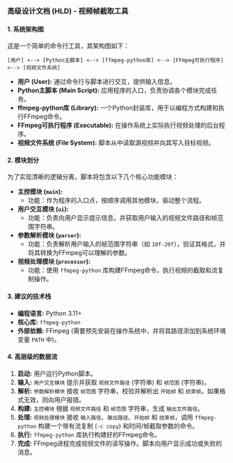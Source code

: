 ### 高级设计文档 (HLD) - 视频帧截取工具

#### 1. 系统架构图

这是一个简单的命令行工具，其架构图如下：

```
[用户] <--> [Python主脚本] <--> [ffmpeg-python库] <--> [FFmpeg可执行程序] <--> [视频文件系统]
```

*   **用户 (User):** 通过命令行与脚本进行交互，提供输入信息。
*   **Python主脚本 (Main Script):** 应用程序的入口，负责协调各个模块完成任务。
*   **ffmpeg-python库 (Library):** 一个Python封装库，用于以编程方式构建和执行FFmpeg命令。
*   **FFmpeg可执行程序 (Executable):** 在操作系统上实际执行视频处理的后台程序。
*   **视频文件系统 (File System):** 脚本从中读取源视频并向其写入目标视频。

#### 2. 模块划分

为了实现清晰的逻辑分离，脚本将包含以下几个核心功能模块：

*   **主控模块 (`main`):**
    *   功能：作为程序的入口点，按顺序调用其他模块，驱动整个流程。
*   **用户交互模块 (`ui`):**
    *   功能：负责向用户显示提示信息，并获取用户输入的视频文件路径和帧范围字符串。
*   **参数解析模块 (`parser`):**
    *   功能：负责解析用户输入的帧范围字符串（如 `10f-20f`），验证其格式，并将其转换为FFmpeg可以理解的参数。
*   **视频处理模块 (`processor`):**
    *   功能：使用 `ffmpeg-python` 库构建FFmpeg命令，执行视频的截取和流复制操作。

#### 3. 建议的技术栈

*   **编程语言:** Python 3.11+
*   **核心库:** `ffmpeg-python`
*   **外部依赖:** FFmpeg (需要预先安装在操作系统中，并将其路径添加到系统环境变量 `PATH` 中)。

#### 4. 高层级的数据流

1.  **启动:** 用户运行Python脚本。
2.  **输入:** `用户交互模块` 提示并获取 `视频文件路径` (字符串) 和 `帧范围` (字符串)。
3.  **解析:** `参数解析模块` 接收 `帧范围` 字符串，校验并解析出 `开始帧` 和 `结束帧`。如果格式无效，则向用户报错。
4.  **构建:** `主控模块` 根据 `视频文件路径` 和 `帧范围` 字符串，生成 `输出文件路径`。
5.  **处理:** `视频处理模块` 接收 `输入路径`、`输出路径`、`开始帧` 和 `结束帧`，调用 `ffmpeg-python` 构建一个带有流复制 (`-c copy`) 和时间/帧截取参数的命令。
6.  **执行:** `ffmpeg-python` 库执行构建好的FFmpeg命令。
7.  **完成:** FFmpeg进程完成视频文件的读写操作。脚本向用户显示成功或失败的消息。

